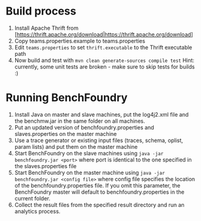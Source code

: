 # Build process
1. Install Apache Thrift from [https://thrift.apache.org/download|https://thrift.apache.org/download]
2. Copy teams.properties.example to teams.properties
3. Edit `teams.properties` to set `thrift.executable` to the Thrift executable path
4. Now build and test with 
`mvn clean generate-sources compile test`
Hint: currently, some unit tests are broken - make sure to skip tests for builds :)

# Running BenchFoundry
1. Install Java on master and slave machines, put the log4j2.xml file and the benchmw.jar in the same folder on all machines.
2. Put an updated version of benchfoundry.properties and slaves.properties on the master machine
3. Use a trace generator or existing input files (traces, schema, oplist, param lists) and put them on the master machine
4. Start BenchFoundry on the slave machines using `java -jar benchfoundry.jar <port>` where port is identical to the one specified in the slaves.properties file
5. Start BenchFoundry on the master machine using `java -jar benchfoundry.jar <config file>` where config file specifies the location of the benchfoundry.properties file. If you omit this parameter, the BenchFoundry master will default to benchfoundry.properties in the current folder.
6. Collect the result files from the specified result directory and run an analytics process.
